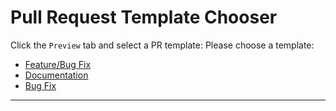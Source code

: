 # Pull Request Template Chooser
Click the `Preview` tab and select a PR template:
Please choose a template:

- [Feature/Bug Fix](?expand=1&template=feature.md)
- [Documentation](?expand=1&template=docs.md)
- [Bug Fix](?expand=1&template=bugfix.md)

[//]: # (This is a hack to enable template choice through links since GitHub doesn't natively support PR template choosing like it does for issues)

---